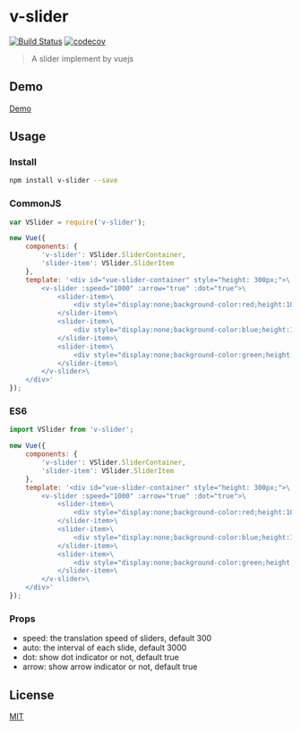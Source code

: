 # v-slider
[![Build Status](https://travis-ci.org/lakb248/v-slider.svg?branch=master)](https://travis-ci.org/lakb248/v-slider)
[![codecov](https://codecov.io/gh/lakb248/v-slider/branch/master/graph/badge.svg)](https://codecov.io/gh/lakb248/v-slider)

> A slider implement by vuejs

## Demo

[Demo](https://lakb248.github.io/v-slider)

## Usage

### Install

```bash
npm install v-slider --save
```

### CommonJS

```javascript
var VSlider = require('v-slider');

new Vue({
    components: {
        'v-slider': VSlider.SliderContainer,
        'slider-item': VSlider.SliderItem
    },
    template: '<div id="vue-slider-container" style="height: 300px;">\
        <v-slider :speed="1000" :arrow="true" :dot="true">\
            <slider-item>\
                <div style="display:none;background-color:red;height:100%;">SliderA</div>\
            </slider-item>\
            <slider-item>\
                <div style="display:none;background-color:blue;height:100%;">SliderB</div>\
            </slider-item>\
            <slider-item>\
                <div style="display:none;background-color:green;height:100%;">SliderC</div>\
            </slider-item>\
        </v-slider>\
    </div>'
});
```

### ES6
```javascript
import VSlider from 'v-slider';

new Vue({
    components: {
        'v-slider': VSlider.SliderContainer,
        'slider-item': VSlider.SliderItem
    },
    template: '<div id="vue-slider-container" style="height: 300px;">\
        <v-slider :speed="1000" :arrow="true" :dot="true">\
            <slider-item>\
                <div style="display:none;background-color:red;height:100%;">SliderA</div>\
            </slider-item>\
            <slider-item>\
                <div style="display:none;background-color:blue;height:100%;">SliderB</div>\
            </slider-item>\
            <slider-item>\
                <div style="display:none;background-color:green;height:100%;">SliderC</div>\
            </slider-item>\
        </v-slider>\
    </div>'
});
```

### Props

+ speed: the translation speed of sliders, default 300
+ auto: the interval of each slide, default 3000
+ dot: show dot indicator or not, default true
+ arrow: show arrow indicator or not, default true

## License

[MIT](http://opensource.org/licenses/MIT)
